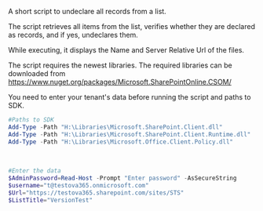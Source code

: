 A short script to undeclare all records from a list.

 

The script retrieves all items from the list, verifies whether they are declared as records, and if yes, undeclares them.

While executing, it displays the Name and Server Relative Url of the files. 

 

 

The script requires the newest libraries.  The required libraries can be downloaded from https://www.nuget.org/packages/Microsoft.SharePointOnline.CSOM/ 

 

You need to enter your tenant's data before running the script and paths to SDK.

 

```PowerShell
#Paths to SDK 
Add-Type -Path "H:\Libraries\Microsoft.SharePoint.Client.dll" 
Add-Type -Path "H:\Libraries\Microsoft.SharePoint.Client.Runtime.dll" 
Add-Type -Path "H:\Libraries\Microsoft.Office.Client.Policy.dll"    
 
 
  
#Enter the data 
$AdminPassword=Read-Host -Prompt "Enter password" -AsSecureString 
$username="t@testova365.onmicrosoft.com" 
$Url="https://testova365.sharepoint.com/sites/STS" 
$ListTitle="VersionTest" 
``` 
